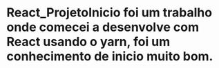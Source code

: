 # React_ProjetoInicio foi um trabalho onde comecei a desenvolve com React usando o yarn, foi um conhecimento de inicio muito bom.
